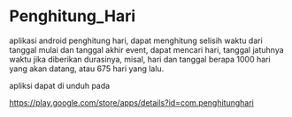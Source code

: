 # Penghitung_Hari

aplikasi android penghitung hari,
dapat menghitung selisih waktu dari tanggal mulai dan tanggal akhir event,
dapat mencari hari, tanggal jatuhnya waktu jika diberikan durasinya,
misal, hari dan tanggal berapa 1000 hari yang akan datang, atau 675 hari yang lalu.

apliksi dapat di unduh pada

https://play.google.com/store/apps/details?id=com.penghitunghari
